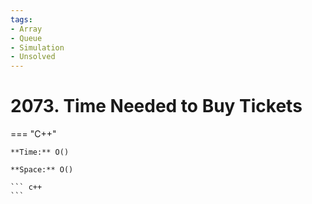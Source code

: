 ```yaml
---
tags:
- Array
- Queue
- Simulation
- Unsolved
---
```



# 2073. Time Needed to Buy Tickets

=== "C++"

    **Time:** O()

    **Space:** O()

    ``` c++
    ```